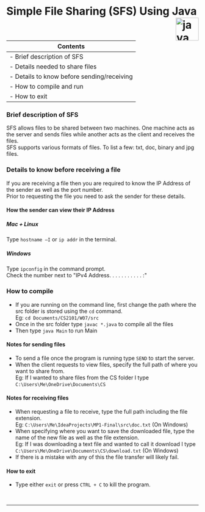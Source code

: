 # Simple File Sharing (SFS) Using Java [<img align="right" alt="java" width="60px" src="https://simpleicons.org/icons/java.svg" />][java]

| Contents                                   |
|--------------------------------------------|
| - Brief description of SFS                 |
| - Details needed to share files            |
| - Details to know before sending/receiving |
| - How to compile and run                   |
| - How to exit                         |

### Brief description of SFS
SFS allows files to be shared between two machines. One machine acts as the server and sends files while another acts as
the client and receives the files.
<br/>
SFS supports various formats of files. To list a few: txt, doc, binary and jpg files.

### Details to know before receiving a file
If you are receiving a file then you are required to know the IP Address of the sender as well as the port number.
<br/>
Prior to requesting the file you need to ask the sender for these details.

#### How the sender can view their IP Address
##### Mac + Linux
Type `hostname –I` or `ip addr`  in the terminal.
##### Windows
Type `ipconfig` in the command prompt.
<br />
Check the number next to "IPv4 Address. . . . . . . . . . . :"


### How to compile
- If you are running on the command line, first change the path where the src folder is stored using the `cd` command.
<br/> Eg: `cd Documents/CS2101/W07/src`
- Once in the src folder type `javac *.java` to compile all the files
- Then type `java Main` to run Main

####  Notes for sending files
- To send a file once the program is running type `SEND` to start the server.
- When the client requests to view files, specify the full path of where you want to share from.
<br/> Eg: If I wanted to share files from the CS folder I type `C:\Users\Me\OneDrive\Documents\CS`


#### Notes for receiving files
- When requesting a file to receive, type the full path including the file extension.
<br/> Eg: `C:\Users\Me\IdeaProjects\MP1-Final\src\doc.txt` (On Windows)
- When specifying where you want to save the downloaded file, type the name of the new file as well as the file extension.
<br/> Eg: If I was downloading a text file and wanted to call it download I type `C:\Users\Me\OneDrive\Documents\CS\download.txt` (On Windows)
- If there is a mistake with any of this the file transfer will likely fail.

#### How to exit
- Type either `exit` or press `CTRL + C` to kill the program.




<br />



---
[java]: http://jdk.java.net/
